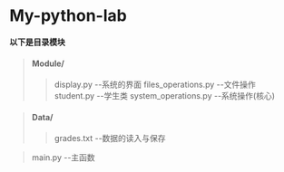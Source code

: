 # My-python-lab
__以下是目录模块__
>#### Module/
>>display.py --系统的界面
files_operations.py --文件操作
student.py --学生类
system_operations.py --系统操作(核心)

>#### Data/
>>grades.txt --数据的读入与保存

>main.py --主函数
